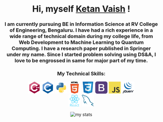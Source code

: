 <h1 align="center">Hi, myself <a href="https://ktnvaish.github.io/website/">Ketan Vaish</a> !</h1>
<h3 align="center">I am currently pursuing BE in Information Science at RV College of Engineering, Bengaluru. I have had a rich experience in a wide range of technical domain during my college life, from Web Development to Machine Learning to Quantum Computing. I have a research paper published in Springer under my name. Since I started problem solving using DS&A, I love to be engrossed in same for major part of my time.</h3>
<!-- <br> -->
<!-- <p align="center"> <img src="https://komarev.com/ghpvc/?username=satviktiwari" alt="satviktiwari" /> </p> -->
<h3 align="center">My Technical Skills:</h3>
<p align="center">
  <img src="https://raw.githubusercontent.com/devicons/devicon/master/icons/cplusplus/cplusplus-original.svg" alt="cplusplus" width="40" height="40"/>
  <img src="https://raw.githubusercontent.com/devicons/devicon/master/icons/c/c-original.svg" alt="c" width="40" height="40"/>
  <img src="https://raw.githubusercontent.com/devicons/devicon/master/icons/python/python-original.svg" alt="python" width="40" height="40"/>
  <img src="https://raw.githubusercontent.com/devicons/devicon/master/icons/html5/html5-original-wordmark.svg" alt="html5" width="40" height="40"/>
  <img src="https://raw.githubusercontent.com/devicons/devicon/master/icons/css3/css3-original.svg" alt="css3" width="40" height="40"/>
  <code><img height="40" src="https://raw.githubusercontent.com/github/explore/80688e429a7d4ef2fca1e82350fe8e3517d3494d/topics/bootstrap/bootstrap.png"></code>
  <img src="https://raw.githubusercontent.com/devicons/devicon/master/icons/javascript/javascript-original.svg" alt="javascript" width="40" height="40"/> 
  <img src="https://raw.githubusercontent.com/devicons/devicon/master/icons/jquery/jquery-original-wordmark.svg" alt="jquery" width="40" height="40"/> 
  <br>
  <img src="https://raw.githubusercontent.com/devicons/devicon/master/icons/react/react-original-wordmark.svg" alt="react" width="40" height="40"/>
<!--   <img src="https://raw.githubusercontent.com/devicons/devicon/master/icons/nodejs/nodejs-original-wordmark.svg" alt="nodejs" width="40" height="40"/> -->
<!--   <img src="https://raw.githubusercontent.com/devicons/devicon/master/icons/express/express-original-wordmark.svg" alt="express" width="40" height="40"/> -->
<!--   <img src="https://raw.githubusercontent.com/devicons/devicon/master/icons/r/r-original.svg" alt="R Programming" width="40" height="40"/>  -->
  <img src="https://raw.githubusercontent.com/devicons/devicon/master/icons/mysql/mysql-original.svg" alt="MySQL" width="40" height="40"/>
<!--   <img src="https://raw.githubusercontent.com/devicons/devicon/master/icons/mongodb/mongodb-original-wordmark.svg" alt="MongoDB" width="40" height="40"/> -->
</p>
  

<p align="center">
  <img src="https://github-readme-stats.vercel.app/api?username=ktnvaish&&show_icons=true&theme=algolia" title="my stats">
</p>



